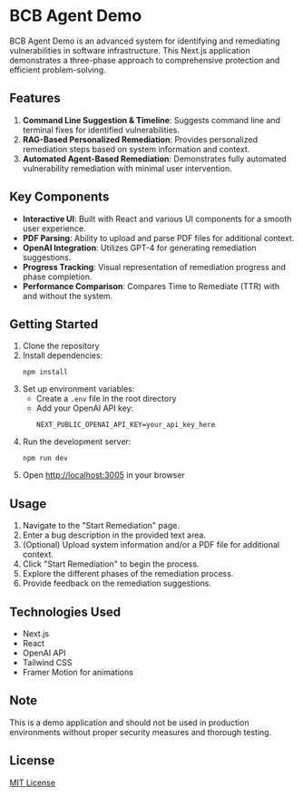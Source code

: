 # BCB Agent Demo

BCB Agent Demo is an advanced system for identifying and remediating vulnerabilities in software infrastructure. This Next.js application demonstrates a three-phase approach to comprehensive protection and efficient problem-solving.

## Features

1. **Command Line Suggestion & Timeline**: Suggests command line and terminal fixes for identified vulnerabilities.
2. **RAG-Based Personalized Remediation**: Provides personalized remediation steps based on system information and context.
3. **Automated Agent-Based Remediation**: Demonstrates fully automated vulnerability remediation with minimal user intervention.

## Key Components

- **Interactive UI**: Built with React and various UI components for a smooth user experience.
- **PDF Parsing**: Ability to upload and parse PDF files for additional context.
- **OpenAI Integration**: Utilizes GPT-4 for generating remediation suggestions.
- **Progress Tracking**: Visual representation of remediation progress and phase completion.
- **Performance Comparison**: Compares Time to Remediate (TTR) with and without the system.

## Getting Started

1. Clone the repository
2. Install dependencies:
   ```
   npm install
   ```
3. Set up environment variables:
   - Create a `.env` file in the root directory
   - Add your OpenAI API key:
     ```
     NEXT_PUBLIC_OPENAI_API_KEY=your_api_key_here
     ```
4. Run the development server:
   ```
   npm run dev
   ```
5. Open [http://localhost:3005](http://localhost:3005) in your browser

## Usage

1. Navigate to the "Start Remediation" page.
2. Enter a bug description in the provided text area.
3. (Optional) Upload system information and/or a PDF file for additional context.
4. Click "Start Remediation" to begin the process.
5. Explore the different phases of the remediation process.
6. Provide feedback on the remediation suggestions.

## Technologies Used

- Next.js
- React
- OpenAI API
- Tailwind CSS
- Framer Motion for animations

## Note

This is a demo application and should not be used in production environments without proper security measures and thorough testing.

## License

[MIT License](LICENSE)
